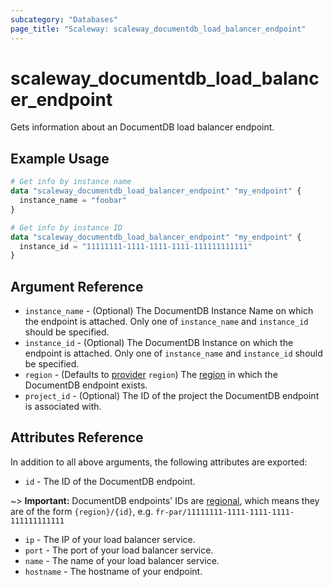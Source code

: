```yaml
---
subcategory: "Databases"
page_title: "Scaleway: scaleway_documentdb_load_balancer_endpoint"
---
```


# scaleway_documentdb_load_balancer_endpoint

Gets information about an DocumentDB load balancer endpoint.

## Example Usage

```terraform
# Get info by instance name
data "scaleway_documentdb_load_balancer_endpoint" "my_endpoint" {
  instance_name = "foobar"
}

# Get info by instance ID
data "scaleway_documentdb_load_balancer_endpoint" "my_endpoint" {
  instance_id = "11111111-1111-1111-1111-111111111111"
}
```

## Argument Reference

- `instance_name` - (Optional) The DocumentDB Instance Name on which the endpoint is attached. Only one of `instance_name` and `instance_id` should be specified.
- `instance_id` - (Optional) The DocumentDB Instance on which the endpoint is attached. Only one of `instance_name` and `instance_id` should be specified.
- `region` - (Defaults to [provider](../index.md#region) `region`) The [region](../guides/regions_and_zones.md#zones) in which the DocumentDB endpoint exists.
- `project_id` - (Optional) The ID of the project the DocumentDB endpoint is associated with.

## Attributes Reference

In addition to all above arguments, the following attributes are exported:

- `id` - The ID of the DocumentDB endpoint.

~> **Important:** DocumentDB endpoints' IDs are [regional](../guides/regions_and_zones.md#resource-ids), which means they are of the form `{region}/{id}`, e.g. `fr-par/11111111-1111-1111-1111-111111111111`

- `ip` - The IP of your load balancer service.
- `port` - The port of your load balancer service.
- `name` - The name of your load balancer service.
- `hostname` - The hostname of your endpoint.
